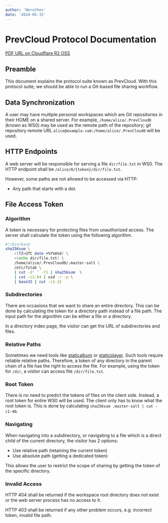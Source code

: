 ```yaml
---
author: 'Neruthes'
date: '2024-05-15'
---
```


# PrevCloud Protocol Documentation

[PDF URL on Cloudflare R2 OSS](https://pub-714f8d634e8f451d9f2fe91a4debfa23.r2.dev/prevcloud-http/7595b30ff6d3f6d1aca6cde2/PrevCloud-Protocol.md.pdf)



## Preamble

This document explains the protocol suite known as PrevCloud.
With this protocol suite, we should be able to run a Git-based file sharing workflow.



## Data Synchronization

A user may have multiple personal workspaces which are Git repositories in their HOME on a shared server.
For example, `/home/alice/.PrevCloud0` (known as WS0) may be used as the remote path of the repository;
git repository remote URL `alice@example.com:/home/alice/.PrevCloud0` will be used.



## HTTP Endpoints

A web server will be responsible for serving a file `dir/file.txt` in WS0.
The HTTP endpoint shall be `/alice/0/{token}/dir/file.txt`.

However, some paths are not allowed to be accessed via HTTP:
- Any path that starts with a dot.


## File Access Token

### Algorithm
A token is necessary for protecting files from unauthorized access.
The server shall calculate the token using the following algorithm.

```sh
#!/bin/bash
sha256sum \
    <(TZ=UTC date +%Y%m%d) \
    <(echo dir/file.txt) \
    /home/alice/.PrevCloud0/.master-salt \
    /etc/fstab \
    | cut -d' ' -f1 | sha256sum  \
    | cut -c1-64 | xxd -r -p \
    | base32 | cut -c1-32
```

### Subdirectories
There are occasions that we want to share an entire directory.
This can be done by calculating the token for a directory path instead of a file path.
The input path for the algorithm can be either a file or a directory.

In a directory index page, the visitor can get the URL of subdirectories and files.

### Relative Paths
Sometimes we need tools like [staticalbum](https://github.com/neruthes/staticalbum) or
[staticplayer](https://github.com/neruthes/staticplayer).
Such tools require reliable relative paths.
Therefore, a token of any directory in the parent chain of a file has the right to access the file.
For example, using the token for `/dir`, a visitor can access file `/dir/file.txt`.

### Root Token
There is no need to predict the tokens of files on the client side.
Instead, a root token for entire WS0 will be used.
The client only has to know what the root token is.
This is done by calculating `sha256sum .master-salt | cut -c1-40`.

### Navigating
When navigating into a subdirectory, or navigating to a file which is a direct child of the current directory,
the visitor has 2 options:

- Use relative path (retaining the current token)
- Use absolute path (getting a dedicated token)

This allows the user to restrict the scope of sharing by getting the token of the specific directory.

### Invalid Access
HTTP 404 shall be returned if the workspace root directory does not exist or the web server process has no access to it.

HTTP 403 shall be returned if any other problem occurs, e.g. incorrect token, invalid file path.

